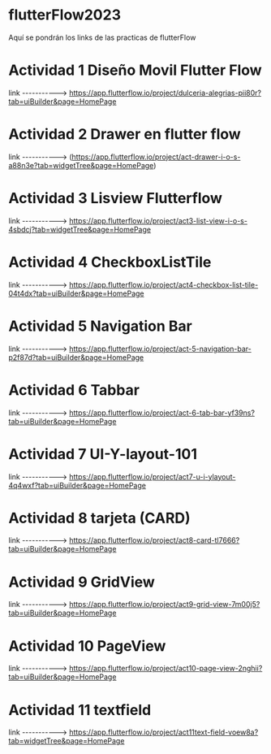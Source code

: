 # flutterFlow2023
Aquí se pondrán los links de las practicas de flutterFlow

# Actividad 1 Diseño Movil Flutter Flow 

link -----------> https://app.flutterflow.io/project/dulceria-alegrias-pii80r?tab=uiBuilder&page=HomePage

# Actividad 2 Drawer en flutter flow
link -----------> (https://app.flutterflow.io/project/act-drawer-i-o-s-a88n3e?tab=widgetTree&page=HomePage)

# Actividad 3  Lisview Flutterflow
link -----------> https://app.flutterflow.io/project/act3-list-view-i-o-s-4sbdcj?tab=widgetTree&page=HomePage

# Actividad 4 CheckboxListTile
link -----------> https://app.flutterflow.io/project/act4-checkbox-list-tile-04t4dx?tab=uiBuilder&page=HomePage

# Actividad 5 Navigation Bar
link -----------> https://app.flutterflow.io/project/act-5-navigation-bar-p2f87d?tab=uiBuilder&page=HomePage

# Actividad 6 Tabbar
link -----------> https://app.flutterflow.io/project/act-6-tab-bar-yf39ns?tab=uiBuilder&page=HomePage

# Actividad 7 UI-Y-layout-101
link -----------> https://app.flutterflow.io/project/act7-u-i-ylayout-4q4wxf?tab=uiBuilder&page=HomePage

# Actividad 8 tarjeta (CARD)
link -----------> https://app.flutterflow.io/project/act8-card-tl7666?tab=uiBuilder&page=HomePage

# Actividad 9 GridView
link -----------> https://app.flutterflow.io/project/act9-grid-view-7m00j5?tab=uiBuilder&page=HomePage

# Actividad 10 PageView
link -----------> https://app.flutterflow.io/project/act10-page-view-2nghii?tab=uiBuilder&page=HomePage

# Actividad 11 textfield
link -----------> https://app.flutterflow.io/project/act11text-field-voew8a?tab=widgetTree&page=HomePage
